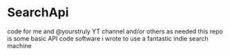 # SearchApi 

code for me and @yourstruly YT channel and/or others as needed
this repo is some basic API  code software i wrote to use a fantastic indie search machine 
